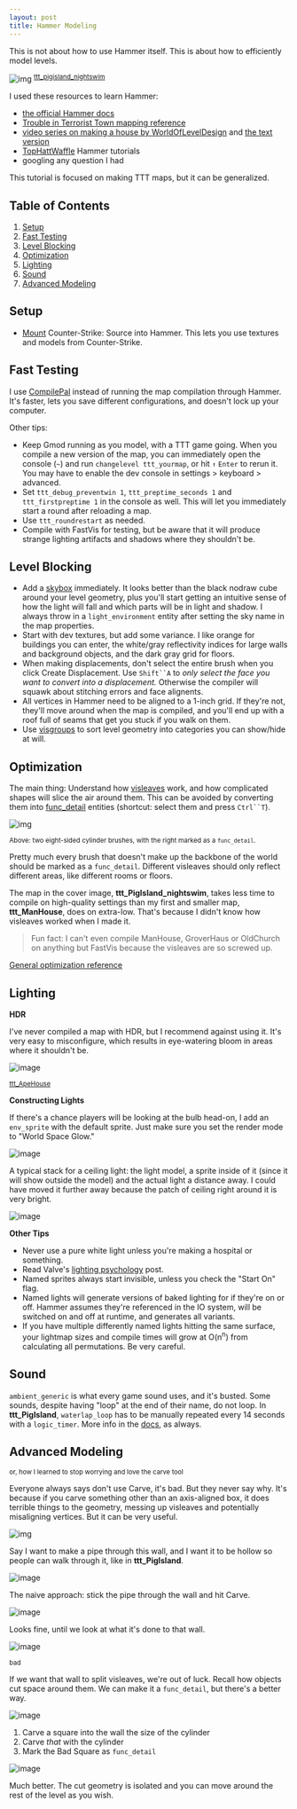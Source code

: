 ```yaml
---
layout: post
title: Hammer Modeling
---
```


This is not about how to use Hammer itself. This is about how to efficiently model levels.

![img](https://64.media.tumblr.com/e12227b5c91676c0b3aeafe9d4738c68/3246a312a009689b-56/s1280x1920/cbf9b8abc0173ff7d8220968963fdb581c8e8a56.png)
<sup>[ttt_pigisland_nightswim](https://steamcommunity.com/sharedfiles/filedetails/?id=2840543180)</sup>

I used these resources to learn Hammer:
- [the official Hammer docs](https://developer.valvesoftware.com/wiki/Category:Level_Design)
- [Trouble in Terrorist Town mapping reference](https://www.troubleinterroristtown.com/development/mapping/)
- [video series on making a house by WorldOfLevelDesign](https://www.youtube.com/watch?app=desktop&v=6OOcD2iL_HU) and [the text version](https://www.worldofleveldesign.com/categories/csgo-tutorials/abandoned-house-workflow-part1-bsp.php)
- [TopHattWaffle](https://www.tophattwaffle.com/tutorials/) Hammer tutorials
- googling any question I had

This tutorial is focused on making TTT maps, but it can be generalized.

## Table of Contents
1. [Setup](#setup)
2. [Fast Testing](#fast-testing)
3. [Level Blocking](#level-blocking)
4. [Optimization](#optimization)
5. [Lighting](#lighting)
6. [Sound](#sound)
7. [Advanced Modeling](#advanced-modeling)

## Setup
- [Mount](https://steamcommunity.com/sharedfiles/filedetails/?id=810789180) Counter-Strike: Source into Hammer. This lets you use textures and models from Counter-Strike.

## Fast Testing
I use [CompilePal](https://github.com/ruarai/CompilePal) instead of running the map compilation through Hammer. It's faster, lets you save different configurations, and doesn't lock up your computer.

Other tips:
- Keep Gmod running as you model, with a TTT game going. When you compile a new version of the map, you can immediately open the console (`~`) and run `changelevel ttt_yourmap`, or hit `↑` `Enter` to rerun it. You may have to enable the dev console in settings > keyboard > advanced.
- Set `ttt_debug_preventwin 1`, `ttt_preptime_seconds 1` and `ttt_firstpreptime 1` in the console as well. This will let you immediately start a round after reloading a map.
- Use `ttt_roundrestart` as needed.
- Compile with FastVis for testing, but be aware that it will produce strange lighting artifacts and shadows where they shouldn't be.

## Level Blocking
- Add a [skybox](https://developer.valvesoftware.com/wiki/Skybox_(2D)) immediately. It looks better than the black nodraw cube around your level geometry, plus you'll start getting an intuitive sense of how the light will fall and which parts will be in light and shadow. I always throw in a `light_environment` entity after setting the sky name in the map properties.
- Start with dev textures, but add some variance. I like orange for buildings you can enter, the white/gray reflectivity indices for large walls and background objects, and the dark gray grid for floors.
- When making displacements, don't select the entire brush when you click Create Displacement. Use `Shift``A` to _only select the face you want to convert into a displacement._ Otherwise the compiler will squawk about stitching errors and face alignents.
- All vertices in Hammer need to be aligned to a 1-inch grid. If they're not, they'll move around when the map is compiled, and you'll end up with a roof full of seams that get you stuck if you walk on them.
- Use [visgroups](https://www.worldofleveldesign.com/categories/csgo-tutorials/csgo-visgroups.php) to sort level geometry into categories you can show/hide at will.

## Optimization
The main thing: Understand how [visleaves](https://developer.valvesoftware.com/wiki/Visibility_optimization) work, and how complicated shapes will slice the air around them. This can be avoided by converting them into [func_detail](https://developer.valvesoftware.com/wiki/Func_detail) entities (shortcut: select them and press `Ctrl``T`).

![img](https://developer.valvesoftware.com/w/images/8/81/World-vs-detail.png)

<sup>Above: two eight-sided cylinder brushes, with the right marked as a `func_detail`.</sup>

Pretty much every brush that doesn't make up the backbone of the world should be marked as a `func_detail`. Different visleaves should only reflect different areas, like different rooms or floors. 

The map in the cover image, **ttt_PigIsland_nightswim**, takes less time to compile on high-quality settings than my first and smaller map, **ttt_ManHouse**, does on extra-low. That's because I didn't know how visleaves worked when I made it. 

> Fun fact: I can't even compile ManHouse, GroverHaus or OldChurch on anything but FastVis because the visleaves are so screwed up.

[General optimization reference](https://developer.valvesoftware.com/wiki/Optimization_(level_design))

## Lighting
**HDR**

I've never compiled a map with HDR, but I recommend against using it. It's very easy to misconfigure, which results in eye-watering bloom in areas where it shouldn't be.

![image](https://user-images.githubusercontent.com/11641991/181141178-1476a5e6-ed10-4d2c-9c65-92b69742dc89.png)

<sup>[ttt_ApeHouse](https://steamcommunity.com/sharedfiles/filedetails/?id=564110016)</sup>

**Constructing Lights**

If there's a chance players will be looking at the bulb head-on, I add an `env_sprite` with the default sprite. Just make sure you set the render mode to "World Space Glow."

![image](https://user-images.githubusercontent.com/11641991/181145711-e41ff460-4540-4de1-95c7-7b2fb48fec9b.png)

A typical stack for a ceiling light: the light model, a sprite inside of it (since it will show outside the model) and the actual light a distance away. I could have moved it further away because the patch of ceiling right around it is very bright.

![image](https://user-images.githubusercontent.com/11641991/181145982-24aac227-d73d-48c3-9650-2cf7563b9150.png)

**Other Tips**

- Never use a pure white light unless you're making a hospital or something.
- Read Valve's [lighting psychology](https://developer.valvesoftware.com/wiki/Intermediate_Lighting#Lighting_psychology) post.
- Named sprites always start invisible, unless you check the "Start On" flag.
- Named lights will generate versions of baked lighting for if they're on or off. Hammer assumes they're referenced in the IO system, will be switched on and off at runtime, and generates all variants.
- If you have multiple differently named lights hitting the same surface, your lightmap sizes and compile times will grow at O(n<sup>n</sup>) from calculating all permutations. Be very careful.

## Sound

`ambient_generic` is what every game sound uses, and it's busted. Some sounds, despite having "loop" at the end of their name, do not loop. In **ttt_PigIsland**, `waterlap_loop` has to be manually repeated every 14 seconds with a `logic_timer`. More info in the [docs](https://developer.valvesoftware.com/wiki/Ambient_generic), as always.


## Advanced Modeling

<sup>or, how I learned to stop worrying and love the carve tool</sup>

Everyone always says don't use Carve, it's bad. But they never say why. It's because if you carve something other than an axis-aligned box, it does terrible things to the geometry, messing up visleaves and potentially misaligning vertices. But it can be very useful.

![img](https://user-images.githubusercontent.com/11641991/181151559-75a9bc14-210b-4608-a39c-32c7ba4d1e35.png)

Say I want to make a pipe through this wall, and I want it to be hollow so people can walk through it, like in **ttt_PigIsland**.

![image](https://user-images.githubusercontent.com/11641991/181152443-0276b7b6-b813-4959-aad5-8ca03e4daa5d.png)

The naive approach: stick the pipe through the wall and hit Carve.

![image](https://user-images.githubusercontent.com/11641991/181152809-33e21f98-0ca5-4e2a-83fa-6a253c9dbb7c.png)

Looks fine, until we look at what it's done to that wall.

![image](https://user-images.githubusercontent.com/11641991/181152926-3873d4ad-98a2-4438-b1a8-7b6b31756f0a.png)

<sup>bad</sup>

If we want that wall to split visleaves, we're out of luck. Recall how objects cut space around them. We can make it a `func_detail`, but there's a better way.

![image](https://user-images.githubusercontent.com/11641991/181153429-43eaa250-f641-4bac-9181-a6cb00769847.png)

1. Carve a square into the wall the size of the cylinder
2. Carve _that_ with the cylinder
3. Mark the Bad Square as `func_detail`

![image](https://user-images.githubusercontent.com/11641991/181153467-ef464dad-225f-460c-bb99-d9b2706a3064.png)

Much better. The cut geometry is isolated and you can move around the rest of the level as you wish.
